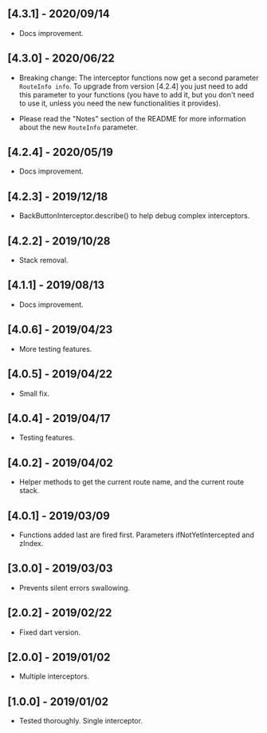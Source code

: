 ## [4.3.1] - 2020/09/14

* Docs improvement.

## [4.3.0] - 2020/06/22
 
* Breaking change: The interceptor functions now get a second 
  parameter `RouteInfo info`. To upgrade from version [4.2.4] 
  you just need to add this parameter to your functions (you 
  have to add it, but you don't need to use it, unless you 
  need the new functionalities it provides).
  
* Please read the "Notes" section of the README for more information
  about the new `RouteInfo` parameter. 

## [4.2.4] - 2020/05/19
 
* Docs improvement.

## [4.2.3] - 2019/12/18

* BackButtonInterceptor.describe() to help debug complex interceptors.

## [4.2.2] - 2019/10/28

* Stack removal.

## [4.1.1] - 2019/08/13

* Docs improvement.

## [4.0.6] - 2019/04/23

* More testing features.

## [4.0.5] - 2019/04/22

* Small fix.

## [4.0.4] - 2019/04/17

* Testing features.

## [4.0.2] - 2019/04/02

* Helper methods to get the current route name, and the current route stack.

## [4.0.1] - 2019/03/09

* Functions added last are fired first. Parameters ifNotYetIntercepted and zIndex.

## [3.0.0] - 2019/03/03

* Prevents silent errors swallowing.

## [2.0.2] - 2019/02/22

* Fixed dart version.

## [2.0.0] - 2019/01/02

* Multiple interceptors.

## [1.0.0] - 2019/01/02

* Tested thoroughly. Single interceptor.





